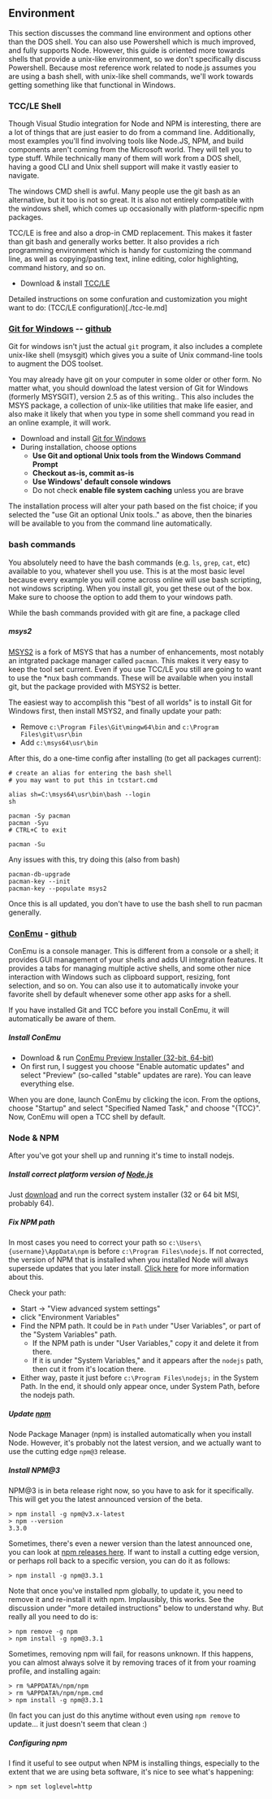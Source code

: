 ## Environment

This section discusses the command line environment and options other than the DOS shell. You can also use Powershell which is much improved, and fully supports Node.  However, this guide is oriented more towards shells that provide a unix-like environment, so we don't specifically discuss Powershell. Because most reference work related to node.js assumes you are using a bash shell, with unix-like shell commands, we'll work towards getting something like that functional in Windows. 

### TCC/LE Shell

Though Visual Studio integration for Node and NPM is interesting, there are a lot of things that are just easier to do from a command line. Additionally, most examples you'll find involving tools like Node.JS, NPM, and build components aren't coming from the Microsoft world. They will tell you to type stuff. While technically many of them will work from a DOS shell, having a good CLI and Unix shell support will make it vastly easier to navigate.

The windows CMD shell is awful. Many people use the git bash as an alternative, but it too is not so great. It is also not entirely compatible with the windows shell, which comes up occasionally with platform-specific npm packages.

TCC/LE is free and also a drop-in CMD replacement. This makes it faster than git bash and generally works better. It also provides a rich programming environment which is handy for customizing the command line, as well as copying/pasting text, inline editing, color highlighting, command history, and so on.

* Download & install [TCC/LE](https://jpsoft.com/tccle-cmd-replacement.html)

Detailed instructions on some confuration and customization you might want to do: (TCC/LE configuration)[./tcc-le.md]

### [Git for Windows](https://git-for-windows.github.io/) -- [github](https://github.com/git-for-windows) 

Git for windows isn't just the actual `git` program, it also includes a complete unix-like shell (msysgit) which gives you a suite of Unix command-line tools to augment the DOS toolset.

You may already have git on your computer in some older or other form. No matter what, you should download the latest version of Git for Windows (formerly MSYSGIT), version 2.5 as of this writing.. This also includes the MSYS package, a collection of unix-like utilities that make life easier, and also make it likely that when you type in some shell command you read in an online example, it will work.

* Download and install [Git for Windows](https://git-scm.com/download/win)
* During installation, choose options 
	* **Use Git and optional Unix tools from the Windows Command Prompt**
	* **Checkout as-is, commit as-is**
	* **Use Windows' default console windows** 
	* Do not check **enable file system caching** unless you are brave

The installation process will alter your path based on the fist choice; if you selected the "use Git an optional Unix tools.." as above, then the binaries will be available to you from the command line automatically.

### bash commands

You absolutely need to have the bash commands (e.g. `ls`, `grep`, `cat`, etc) available to you, whatever shell you use. This is at the most basic level because every example you will come across online will use bash scripting, not windows scripting. When you install git, you get these out of the box. Make sure to choose the option to add them to your windows path.

While the bash commands provided with git are fine, a package clled

##### msys2

[MSYS2](https://msys2.github.io/) is a fork of MSYS that has a number of enhancements, most notably an intgrated package manager called `pacman`. This makes it very easy to keep the tool set current. Even if you use TCC/LE you still are going to want to use the *nux bash commands. These will be available when you install git, but the package provided with MSYS2 is better. 

The easiest way to accomplish this "best of all worlds" is to install Git for Windows first, then install MSYS2, and finally update your path:

* Remove `c:\Program Files\Git\mingw64\bin` and `c:\Program Files\git\usr\bin`
* Add `c:\msys64\usr\bin`

After this, do a one-time config after installing (to get all packages current):

    # create an alias for entering the bash shell
    # you may want to put this in tcstart.cmd
    
    alias sh=C:\msys64\usr\bin\bash --login
    sh
    
    pacman -Sy pacman
    pacman -Syu
    # CTRL+C to exit 
        
    pacman -Su

Any issues with this, try doing this (also from bash)
   

    pacman-db-upgrade
    pacman-key --init
    pacman-key --populate msys2

Once this is all updated, you don't have to use the bash shell to run pacman generally. 

### [ConEmu](http://www.fosshub.com/ConEmu.html) - [github](https://github.com/Maximus5/ConEmu)

ConEmu is a console manager. This is different from a console or a shell; it provides GUI management of your shells and adds UI integration features. It provides a tabs for managing multiple active shells, and some other nice interaction with Windows such as clipboard support, resizing, font selection, and so on. You can also use it to automatically invoke your favorite shell by default whenever some other app asks for a shell.  

If you have installed Git and TCC before you install ConEmu, it will automatically be aware of them.
	
##### Install ConEmu

* Download & run [ConEmu Preview Installer (32-bit, 64-bit)](http://www.fosshub.com/ConEmu.html)
*  On first run, I suggest you choose "Enable automatic updates" and select "Preview" (so-called "stable" updates are rare). You can leave everything else.


When you are done, launch ConEmu by clicking the icon. From the options, choose "Startup" and select "Specified Named Task," and choose "{TCC}". Now, ConEmu will open a TCC shell by default.

### Node & NPM

After you've got your shell up and running it's time to install nodejs.


##### Install correct platform version of [Node.js](https://nodejs.org/)

Just [download](https://nodejs.org/download/) and run the correct system installer (32 or 64 bit MSI, probably 64).

##### Fix NPM path

In most cases you need to correct your path so `c:\Users\{username}\AppData\npm` is before `c:\Program Files\nodejs`. If not corrected, the version of NPM that is installed when you installed Node will always supersede updates that you later install. [Click here](https://github.com/npm/npm/wiki/Troubleshooting#upgrading-on-windows) for more information about this.

Check your path:

* Start -> "View advanced system settings"
* click "Environment Variables"
* Find the NPM path. It could be in `Path` under "User Variables", or part of the "System Variables" path. 
	* If the NPM path is under "User Variables," copy it and delete it from there. 
	* If it is under "System Variables," and it appears after the `nodejs` path, then cut it from it's location there.
* Either way, paste it just before `c:\Program Files\nodejs;` in the System Path. In the end, it should only appear once, under System Path, before the nodejs path. 

##### Update [npm](https://www.npmjs.com/package/npm) 

Node Package Manager (npm) is installed automatically when you install Node. However, it's probably not the latest version, and we actually want to use the cutting edge `npm@3` release. 

##### Install NPM@3

NPM@3 is in beta release right now, so you have to ask for it specifically. This will get you the latest announced version of the beta.

	> npm install -g npm@v3.x-latest
	> npm --version
    3.3.0

Sometimes, there's even a newer version than the latest announced one, you can look at [npm releases here](https://github.com/npm/npm/releases). If want to install a cutting edge version, or perhaps roll back to a specific version, you can do it as follows:

    > npm install -g npm@3.3.1

Note that once you've installed npm globally, to update it, you need to remove it and re-install it with npm. Implausibly, this works. See the discussion under "more detailed instructions" below to understand why. But really all you need to do is:

    > npm remove -g npm
    > npm install -g npm@3.3.1

Sometimes, removing npm will fail, for reasons unknown. If this happens, you can almost always solve it by removing traces of it from your roaming profile, and installing again:
    
    > rm %APPDATA%/npm/npm
    > rm %APPDATA%/npm/npm.cmd
    > npm install -g npm@3.3.1
 
(In fact you can just do this anytime without even using `npm remove` to update... it just doesn't seem that clean :)


##### Configuring npm

I find it useful to see output when NPM is installing things, especially to the extent that we are using beta software, it's nice to see what's happening:

    > npm set loglevel=http 

